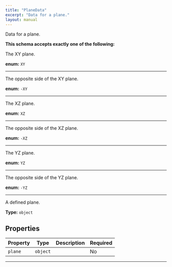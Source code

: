 ```yaml
---
title: "PlaneData"
excerpt: "Data for a plane."
layout: manual
---
```


Data for a plane.




**This schema accepts exactly one of the following:**

The XY plane.


**enum:** `XY`






----
The opposite side of the XY plane.


**enum:** `-XY`






----
The XZ plane.


**enum:** `XZ`






----
The opposite side of the XZ plane.


**enum:** `-XZ`






----
The YZ plane.


**enum:** `YZ`






----
The opposite side of the YZ plane.


**enum:** `-YZ`






----
A defined plane.


**Type:** `object`




## Properties

| Property | Type | Description | Required |
|----------|------|-------------|----------|
| `plane` |`object`|  | No |


----




